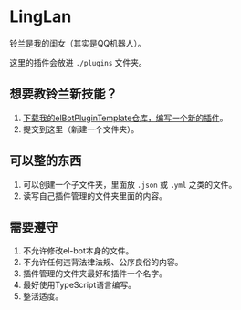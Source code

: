 # LingLan
铃兰是我的闺女（其实是QQ机器人）。

这里的插件会放进 `./plugins` 文件夹。

## 想要教铃兰新技能？
1. [下载我的elBotPluginTemplate仓库，编写一个新的插件](https://github.com/Salt-lovely/elBotPluginTemplate)。
2. 提交到这里（新建一个文件夹）。

## 可以整的东西
1. 可以创建一个子文件夹，里面放 `.json` 或 `.yml` 之类的文件。
2. 读写自己插件管理的文件夹里面的内容。

## 需要遵守
1. 不允许修改el-bot本身的文件。
2. 不允许任何违背法律法规、公序良俗的内容。
3. 插件管理的文件夹最好和插件一个名字。
4. 最好使用TypeScript语言编写。
3. 整活适度。
